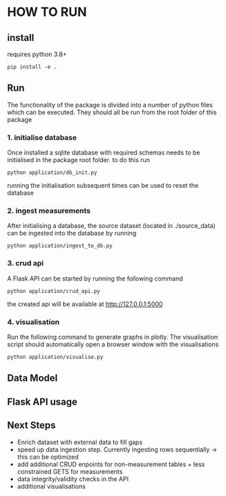 # HOW TO RUN
## install
requires python 3.8+
```
pip install -e .
```
## Run
The functionality of the package is divided into a number of python files which can be executed. They should all be run from the root folder of this package
### 1. initialise database
Once installed a sqlite database with required schemas needs to be initialised in the package root folder. to do this run
```
python application/db_init.py
```
running the initialisation subsequent times can be used to reset the database
### 2. ingest measurements
After initialising a database, the source dataset (located in ./source_data) can be ingested into the database by running
```
python application/ingest_to_db.py
```
### 3. crud api
A Flask API can be started by running the following command
```
python application/crud_api.py
```
the created api will be available at http://127.0.0.1:5000


### 4. visualisation
Run the following command to generate graphs in plotly. The visualisation script should automatically open a browser window with the visualisations
```
python application/visualise.py
```
## Data Model 

## Flask API usage

## Next Steps
- Enrich dataset with external data to fill gaps
- speed up data ingestion step. Currently ingesting rows sequentially -> this can be optimized
- add additional CRUD enpoints for non-measurement tables + less constrained GETS for measurements
- data integrity/validity checks in the API
- additional visualisations 

